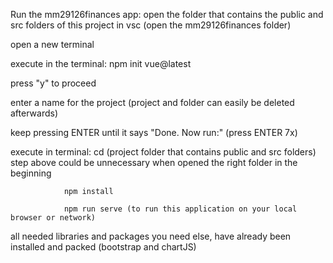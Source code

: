 Run the mm29126finances app:
open the folder that contains the public and src folders of this project in vsc
(open the mm29126finances folder)

open a new terminal

execute in the terminal:	npm init vue@latest

press "y" to proceed

enter a name for the project (project and folder can easily be deleted afterwards)

keep pressing ENTER until it says "Done. Now run:" (press ENTER 7x)

execute in terminal:		cd (project folder that contains public and src folders)
				step above could be unnecessary when opened the right folder in the beginning

				npm install

				npm run serve (to run this application on your local browser or network)

all needed libraries and packages you need else, have already been installed and packed (bootstrap and chartJS)